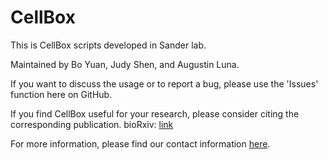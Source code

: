 # CellBox
This is CellBox scripts developed in Sander lab.

Maintained by Bo Yuan, Judy Shen, and Augustin Luna.

If you want to discuss the usage or to report a bug, please use the 'Issues' function here on GitHub.

If you find CellBox useful for your research, please consider citing the corresponding publication.
bioRxiv: [link](https://www.biorxiv.org/content/10.1101/746842v3)

For more information, please find our contact information [here](https://www.sanderlab.org/#/).
